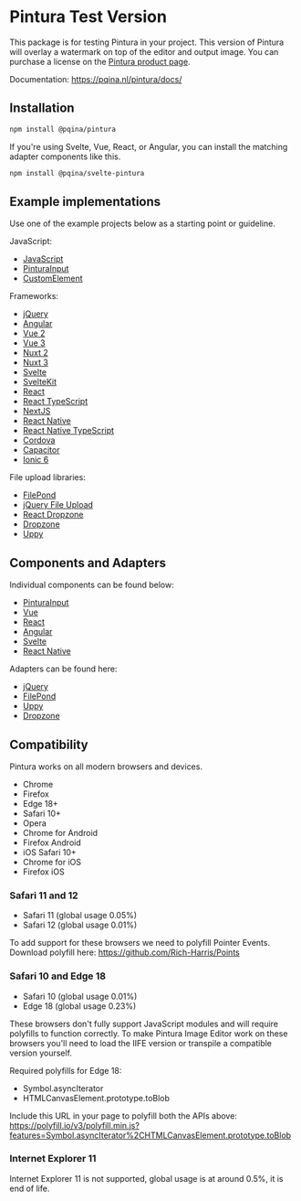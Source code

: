 # Pintura Test Version

This package is for testing Pintura in your project. This version of Pintura will overlay a watermark on top of the editor and output image. You can purchase a license on the [Pintura product page](https://pqina.nl/pintura/).

Documentation: https://pqina.nl/pintura/docs/

## Installation

```bash
npm install @pqina/pintura
```

If you're using Svelte, Vue, React, or Angular, you can install the matching adapter components like this.

```bash
npm install @pqina/svelte-pintura
```

## Example implementations

Use one of the example projects below as a starting point or guideline.

JavaScript:

-   [JavaScript](https://github.com/pqina/pintura-example-javascript)
-   [PinturaInput](https://github.com/pqina/pintura-example-pintura-input)
-   [CustomElement](https://github.com/pqina/pintura-example-custom-element)

Frameworks:

-   [jQuery](https://github.com/pqina/pintura-example-jquery)
-   [Angular](https://github.com/pqina/pintura-example-angular)
-   [Vue 2](https://github.com/pqina/pintura-example-vue-2)
-   [Vue 3](https://github.com/pqina/pintura-example-vue-3)
-   [Nuxt 2](https://github.com/pqina/pintura-example-nuxt-2)
-   [Nuxt 3](https://github.com/pqina/pintura-example-nuxt-3)
-   [Svelte](https://github.com/pqina/pintura-example-svelte)
-   [SvelteKit](https://github.com/pqina/pintura-example-sveltekit)
-   [React](https://github.com/pqina/pintura-example-react)
-   [React TypeScript](https://github.com/pqina/pintura-example-react-typescript)
-   [NextJS](https://github.com/pqina/pintura-example-nextjs)
-   [React Native](https://github.com/pqina/pintura-example-react-native)
-   [React Native TypeScript](https://github.com/pqina/pintura-example-react-native-typescript)
-   [Cordova](https://github.com/pqina/pintura-example-cordova)
-   [Capacitor](https://github.com/pqina/pintura-example-capacitor)
-   [Ionic 6](https://github.com/pqina/pintura-example-ionic-6)

File upload libraries:

-   [FilePond](https://github.com/pqina/pintura-example-filepond)
-   [jQuery File Upload](https://github.com/pqina/pintura-example-jquery-file-upload)
-   [React Dropzone](https://github.com/pqina/pintura-example-react-dropzone)
-   [Dropzone](https://github.com/pqina/pintura-example-dropzone)
-   [Uppy](https://github.com/pqina/pintura-example-uppy)

## Components and Adapters

Individual components can be found below:

-   [PinturaInput](https://github.com/pqina/pintura-component-pintura-input)
-   [Vue](https://github.com/pqina/pintura-component-vue)
-   [React](https://github.com/pqina/pintura-component-react)
-   [Angular](https://github.com/pqina/pintura-component-angular)
-   [Svelte](https://github.com/pqina/pintura-component-svelte)
-   [React Native](https://github.com/pqina/pintura-component-react-native)

Adapters can be found here:

-   [jQuery](https://github.com/pqina/pintura-adapter-jquery)
-   [FilePond](https://github.com/pqina/filepond-plugin-image-editor)
-   [Uppy](https://github.com/pqina/pintura-adapter-uppy)
-   [Dropzone](https://github.com/pqina/pintura-adapter-dropzone)

## Compatibility

Pintura works on all modern browsers and devices.

-   Chrome
-   Firefox
-   Edge 18+
-   Safari 10+
-   Opera
-   Chrome for Android
-   Firefox Android
-   iOS Safari 10+
-   Chrome for iOS
-   Firefox iOS

### Safari 11 and 12

-   Safari 11 (global usage 0.05%)
-   Safari 12 (global usage 0.01%)

To add support for these browsers we need to polyfill Pointer Events.
Download polyfill here: https://github.com/Rich-Harris/Points

### Safari 10 and Edge 18

-   Safari 10 (global usage 0.01%)
-   Edge 18 (global usage 0.23%)

These browsers don't fully support JavaScript modules and will require polyfills to function correctly. To make Pintura Image Editor work on these browsers you'll need to load the IIFE version or transpile a compatible version yourself.

Required polyfills for Edge 18:

-   Symbol.asyncIterator
-   HTMLCanvasElement.prototype.toBlob

Include this URL in your page to polyfill both the APIs above: https://polyfill.io/v3/polyfill.min.js?features=Symbol.asyncIterator%2CHTMLCanvasElement.prototype.toBlob

### Internet Explorer 11

Internet Explorer 11 is not supported, global usage is at around 0.5%, it is end of life.
